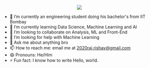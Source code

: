 <p align="center">
  <img src="https://capsule-render.vercel.app/api?text=Hey Everyone!🕹️&animation=fadeIn&type=waving&color=gradient&height=100"/>
</p>


* 🔭 I’m currently an engineering student doing his bachelor's from IIT Bombay
* 🌱 I’m currently learning Data Science, Machine Learning and AI
* 👯 I’m looking to collaborate on Analysis, ML and Front-End
* 🤔 I’m looking for help with Machine Learning
* 💬 Ask me about anything bro
* 📫 How to reach me: email me at 2020raj.rishav@gmail.com
* 😄 Pronouns: He/Him
* ⚡ Fun fact: I know how to write Hello, world. 
